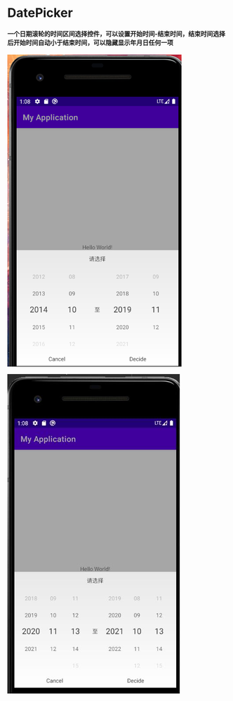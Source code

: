 # DatePicker
#### 一个日期滚轮的时间区间选择控件，可以设置开始时间-结束时间，结束时间选择后开始时间自动小于结束时间，可以隐藏显示年月日任何一项

![avatar](./image/1.png)

![avatar](./image/2.jpg)
